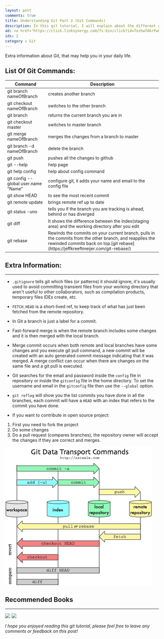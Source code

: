```yaml
---
layout: post
comments: true
title: Understanding Git Part 2 (Git Commands)
description: In this git tutorial, I will explain about the different git commands. Also for people that use git gui don't forget to check understanding git part 1.
ad: <a href="https://click.linksynergy.com/fs-bin/click?id=TozhwfAkrFw&offerid=467035.498&subid=0&type=4"><IMG border="0"   alt="Coursera" src="https://ad.linksynergy.com/fs-bin/show?id=TozhwfAkrFw&bids=467035.498&subid=0&type=4&gridnum=16"></a>
ids: 2
category : Git
---
```


<p class="message"> 
Extra information about Git, that may help you in your daily life.
</p>

## List Of Git Commands:

<table class="table">
  <thead>
    <tr>
      <th scope="col">Command</th>
      <th scope="col">Description</th>
    </tr>
  </thead>
  <tbody>
  <tr>
      <td class="text-danger">git branch nameOfBranch</td>
      <td>creates another branch </td>
    </tr>
      <tr>
      <td class="text-danger">git checkout nameOfBranch</td>
      <td>switches to the other branch </td>
    </tr>
          <tr>
      <td class="text-danger">git branch</td>
      <td>returns the current branch you are in </td>
    </tr>
    <tr>
      <td class="text-danger">git checkout master</td>
      <td>switches to master branch</td>
    </tr>
        <tr>
      <td class="text-danger">git merge nameOfBranch</td>
      <td>merges the changes from a branch to master</td>
    </tr>
            <tr>
      <td class="text-danger">git branch -d nameOfBranch</td>
      <td>delete the branch</td>
    </tr>
                <tr>
      <td class="text-danger">git push</td>
      <td>pushes all the changes to github</td>
    </tr>
                    <tr>
      <td class="text-danger">git --help</td>
      <td>help page</td>
    </tr>
                        <tr>
      <td class="text-danger">git help config</td>
      <td>help about config command</td>
    </tr>
       <tr>
      <td class="text-danger">git config --global user.name "Name"</td>
      <td>configure git, it adds your name and email to the config file</td>
    </tr>
           <tr>
      <td class="text-danger">git show HEAD</td>
      <td>to see the most recent commit</td>
    </tr>
               <tr>
      <td class="text-danger">git remote update</td>
      <td>brings remote ref up to date</td>
    </tr>
                   <tr>
      <td class="text-danger">git status -uno</td>
      <td>tells you if the branch you are tracking is ahead, behind or has diverged</td>
    </tr>
        <tr>
      <td class="text-danger">git diff</td>
      <td>It shows the difference between the index(staging area) and the working directory after you edit</td>
    </tr>
            <tr>
      <td class="text-danger">git rebase</td>
      <td>Rewinds the commits on your current branch, pulls in the commits from the other branch, and reapplies the rewinded commits back on top.[git rebase](https://jeffkreeftmeijer.com/git-rebase/)</td>
    </tr>
  </tbody>
  </table>
  <!-- inside posts -->
<!-- <style>
  .example_responsive { width: 300px; height: 250px; }
</style>
<script async src="https://pagead2.googlesyndication.com/pagead/js/adsbygoogle.js"></script> -->

<!-- <ins class="adsbygoogle example_responsive"
     style="display:block"
     data-ad-client="ca-pub-8689548599050263"
     data-ad-slot="2590272657"
     data-ad-format="auto"
     data-full-width-responsive="true"></ins>
<script>
     (adsbygoogle = window.adsbygoogle || []).push({});
</script> -->
## Extra Information:
---
* `.gitignore` tells git which files (or patterns) it should ignore, it's usually used to avoid committing transient files from your working directory that aren't useful to other collaborators, such as compilation products, temporary files IDEs create, etc.

* `FETCH_HEAD` is a short-lived ref, to keep track of what has just been fetched from the remote repository.

* In Git a branch is just a label for a commit.

* Fast-forward merge is when the remote branch includes some changes and it is then merged with the local branch.

* Merge commit occurs when both remote and local branches have some changes and you execute git pull command, a new commit will be created with an auto generated commit message indicating that it was merged. A merge conflict can occur when there are changes on the same file and a git pull is executed.

* Git searches for the email and password inside the `config` file in repository or inside the `gitconfig` file in the home directory. To set the username and email in the `gitconfig` file then use the `--global` option.

* `git reflog` will show you the list commits you have done in all the branches, each commit will have a `HEAD` with an index that refers to the commit you have done.

* If you want to contribute in open source project:
1. First you need to fork the project 
2. Do some changes
3. Do a pull request (compares branches), the repository owner will accept the changes if they are correct and merges.

![graph](/assets/images/graph.jpg)

## Recommended Books
----
<a target="_blank"  href="https://www.amazon.com/gp/product/1449316387/ref=as_li_tl?ie=UTF8&camp=1789&creative=9325&creativeASIN=1449316387&linkCode=as2&tag=petercoding20-20&linkId=5d4eb43bdc65f7de3cb7e2ebd23cef35"><img border="0" src="//ws-na.amazon-adsystem.com/widgets/q?_encoding=UTF8&MarketPlace=US&ASIN=1449316387&ServiceVersion=20070822&ID=AsinImage&WS=1&Format=_SL250_&tag=petercoding20-20" ></a><img src="//ir-na.amazon-adsystem.com/e/ir?t=petercoding20-20&l=am2&o=1&a=1449316387" width="1" height="1" border="0" alt="" style="border:none !important; margin:0px !important;" />
<a target="_blank"  href="https://www.amazon.com/gp/product/1787120724/ref=as_li_tl?ie=UTF8&camp=1789&creative=9325&creativeASIN=1787120724&linkCode=as2&tag=petercoding20-20&linkId=e1665f184e040ea7f94abf630a2c3926"><img border="0" src="//ws-na.amazon-adsystem.com/widgets/q?_encoding=UTF8&MarketPlace=US&ASIN=1787120724&ServiceVersion=20070822&ID=AsinImage&WS=1&Format=_SL250_&tag=petercoding20-20" ></a><img src="//ir-na.amazon-adsystem.com/e/ir?t=petercoding20-20&l=am2&o=1&a=1787120724" width="1" height="1" border="0" alt="" style="border:none !important; margin:0px !important;" />

*I hope you enjoyed reading this git tutorial, please feel free to leave any comments or feedback on this post!*